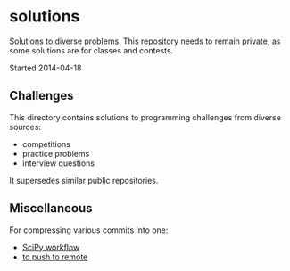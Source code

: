 solutions
===
Solutions to diverse problems. This repository needs
to remain private, as some solutions are for classes
and contests.

Started 2014-04-18

Challenges
---
This directory contains solutions to programming challenges
from diverse sources: 
- competitions
- practice problems
- interview questions

It supersedes similar public repositories.

Miscellaneous
---
For compressing various commits into one:

* [SciPy workflow](http://docs.scipy.org/doc/numpy/dev/gitwash/development_workflow.html#additional-things-you-might-want-to-do)
* [to push to remote](http://stackoverflow.com/questions/5816688/reseting-remote-to-a-certain-commit)
